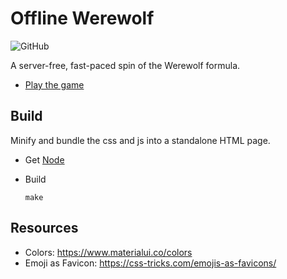 # Offline Werewolf

![GitHub](https://img.shields.io/badge/license-MIT-green)

A server-free, fast-paced spin of the Werewolf formula.

* [Play the game](https://wolf.verybadfrags.com)

## Build

Minify and bundle the css and js into a standalone HTML page.

* Get [Node](https://nodejs.org/)

* Build
    ```shell
    make
    ```

## Resources

* Colors: https://www.materialui.co/colors
* Emoji as Favicon: https://css-tricks.com/emojis-as-favicons/
